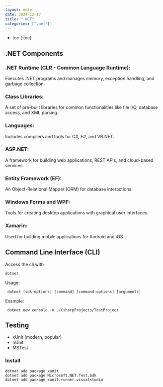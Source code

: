 ```yaml
---
layout: note
date: 2024-12-17
title: ".NET"
categories: [".net"]
---
```


- toc
{:toc}

## .NET Components

###  .NET Runtime (CLR - Common Language Runtime):

Executes .NET programs and manages memory, exception handling, and garbage collection.

### Class Libraries:

A set of pre-built libraries for common functionalities like file I/O, database access, and XML parsing.

### Languages:

Includes compilers and tools for C#, F#, and VB.NET.

### ASP.NET:

A framework for building web applications, REST APIs, and cloud-based services.

### Entity Framework (EF):

An Object-Relational Mapper (ORM) for database interactions.

### Windows Forms and WPF:

Tools for creating desktop applications with graphical user interfaces.

### Xamarin:

Used for building mobile applications for Android and iOS.


## Command Line Interface (CLI)

Access the cli with 

```console
dotnet
```

Usage:

```console
 dotnet [sdk-options] [command] [command-options] [arguments]
```

Example: 

```console
 dotnet new console -o ./CsharpProjects/TestProject 
```

## Testing

- xUnit (modern, popular)
- nUnit
- MSTest

### Install
 
    dotnet add package xunit
    dotnet add package Microsoft.NET.Test.Sdk
    dotnet add package xunit.runner.visualstudio

